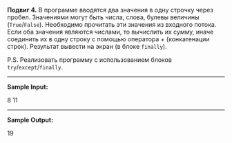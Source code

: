 **Подвиг 4.** В программе вводятся два значения в одну строчку через пробел. Значениями могут быть числа, слова, 
булевы величины (`True`/`False`). Необходимо прочитать эти значения из входного потока.
Если оба значения являются числами, то вычислить их сумму, иначе соединить их в одну строку с помощью 
оператора + (конкатенации строк).
Результат вывести на экран (в блоке `finally`).

P.S. Реализовать программу с использованием блоков `try`/`except`/`finally`.

---
**Sample Input:**

8 11

---
**Sample Output:**

19